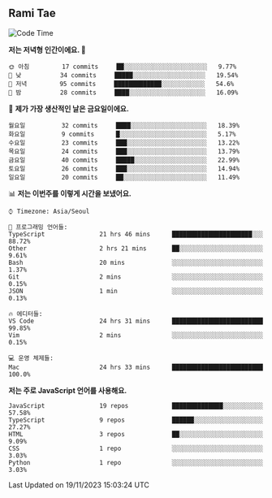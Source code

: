 ## Rami Tae

<!--START_SECTION:waka-->
![Code Time](http://img.shields.io/badge/Code%20Time-1%2C221%20hrs%2010%20mins-blue)

**저는 저녁형 인간이에요. 🦉** 

```text
🌞 아침         17 commits     ██░░░░░░░░░░░░░░░░░░░░░░░   9.77% 
🌆 낮　         34 commits     █████░░░░░░░░░░░░░░░░░░░░   19.54% 
🌃 저녁         95 commits     █████████████░░░░░░░░░░░░   54.6% 
🌙 밤　         28 commits     ████░░░░░░░░░░░░░░░░░░░░░   16.09%

```
📅 **제가 가장 생산적인 날은 금요일이에요.** 

```text
월요일          32 commits     ████░░░░░░░░░░░░░░░░░░░░░   18.39% 
화요일          9 commits      █░░░░░░░░░░░░░░░░░░░░░░░░   5.17% 
수요일          23 commits     ███░░░░░░░░░░░░░░░░░░░░░░   13.22% 
목요일          24 commits     ███░░░░░░░░░░░░░░░░░░░░░░   13.79% 
금요일          40 commits     █████░░░░░░░░░░░░░░░░░░░░   22.99% 
토요일          26 commits     ███░░░░░░░░░░░░░░░░░░░░░░   14.94% 
일요일          20 commits     ██░░░░░░░░░░░░░░░░░░░░░░░   11.49%

```


📊 **저는 이번주를 이렇게 시간을 보냈어요.** 

```text
⌚︎ Timezone: Asia/Seoul

💬 프로그래밍 언어들: 
TypeScript               21 hrs 46 mins      ██████████████████████░░░   88.72% 
Other                    2 hrs 21 mins       ██░░░░░░░░░░░░░░░░░░░░░░░   9.61% 
Bash                     20 mins             ░░░░░░░░░░░░░░░░░░░░░░░░░   1.37% 
Git                      2 mins              ░░░░░░░░░░░░░░░░░░░░░░░░░   0.15% 
JSON                     1 min               ░░░░░░░░░░░░░░░░░░░░░░░░░   0.13%

🔥 에디터들: 
VS Code                  24 hrs 31 mins      █████████████████████████   99.85% 
Vim                      2 mins              ░░░░░░░░░░░░░░░░░░░░░░░░░   0.15%

💻 운영 체제들: 
Mac                      24 hrs 33 mins      █████████████████████████   100.0%

```

**저는 주로 JavaScript 언어를 사용해요.** 

```text
JavaScript               19 repos            ██████████████░░░░░░░░░░░   57.58% 
TypeScript               9 repos             ██████░░░░░░░░░░░░░░░░░░░   27.27% 
HTML                     3 repos             ██░░░░░░░░░░░░░░░░░░░░░░░   9.09% 
CSS                      1 repo              ░░░░░░░░░░░░░░░░░░░░░░░░░   3.03% 
Python                   1 repo              ░░░░░░░░░░░░░░░░░░░░░░░░░   3.03%

```



 Last Updated on 19/11/2023 15:03:24 UTC
<!--END_SECTION:waka-->
